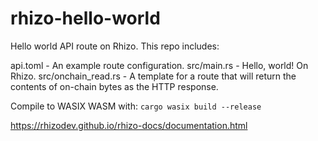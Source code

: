 # rhizo-hello-world
Hello world API route on Rhizo. This repo includes:

api.toml - An example route configuration.
src/main.rs - Hello, world! On Rhizo.
src/onchain_read.rs - A template for a route that will return the contents of on-chain bytes as the HTTP response.

Compile to WASIX WASM with:
`cargo wasix build --release`

https://rhizodev.github.io/rhizo-docs/documentation.html
